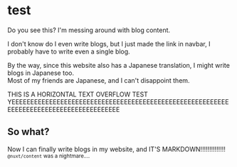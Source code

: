 # test

Do you see this? I'm messing around with blog content.

I don't know do I even write blogs, but I just made the link in navbar, I probably have to write even a single blog.

By the way, since this website also has a Japanese translation, I might write blogs in Japanese too.\
Most of my friends are Japanese, and I can't disappoint them.

THIS IS A HORIZONTAL TEXT OVERFLOW TEST YEEEEEEEEEEEEEEEEEEEEEEEEEEEEEEEEEEEEEEEEEEEEEEEEEEEEEEEEEEEEEEEEEEEEEEEEEEEEEEEEEEEEEEEE

## So what?
Now I can finally write blogs in my website, and IT'S MARKDOWN!!!!!!!!!!!!!!\
<small>`@nuxt/content` was a nightmare....</small>